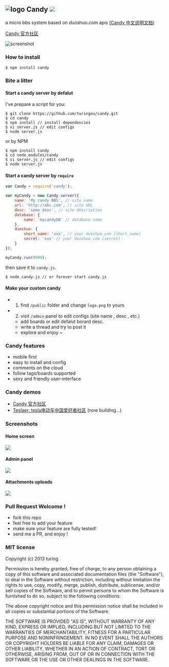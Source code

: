 ![logo](http://ww1.sinaimg.cn/large/61ff0de3gw1e7d9luh49bj201201bdfm.jpg) Candy ![](https://badge.fury.io/js/candy.png)
---

a micro bbs system based on duoshuo.com apis [(Candy 中文说明文档)](https://github.com/turingou/candy/blob/master/README_zh-cn.md)

[Candy 官方社区](http://candy.menkr.com)

![screenshot](http://ww2.sinaimg.cn/large/61ff0de3gw1e7gysyptnkj20wf0nj0wu.jpg)

### How to install

````
$ npm install candy
````

### Bite a litter

#### Start a candy server by defalut 

I've prepare a script for you: 

````
$ git clone https://github.com/turingou/candy.git
$ cd candy
$ npm install // install dependencies
$ vi server.js // edit configs
$ node server.js
````
or by NPM

````
$ npm install candy
$ cd node_modules/candy
$ vi server.js // edit configs
$ node server.js
````

#### Start a candy server by `require`

````javascript
var Candy = require('candy');

var myCandy = new Candy.server({
    name: 'My candy BBS', // site name
    url: 'http://abc.com', // site URL
    desc: 'some desc', // site description
    database: {
        name: 'mycandyDB' // database name
    },
    duoshuo: { 
        short_name: 'xxx', // your duoshuo.com [short_name]
        secret: 'xxx' // your duoshuo.com [secret]
    }
});

myCandy.run(9999);
````
then save it to `candy.js`.

````
$ node candy.js // or forever start candy.js
````

#### Make your custom candy

- 1. find `/public` folder and change `logo.png` to yours
- 2. visit `/admin` panel to edit configs (site name , desc , etc.)
    - add boards or edit defalut borard desc.
    - write a thread and try to post it
    - explore and enjoy ~

### Candy features

- mobile first
- easy to install and config
- comments on the cloud
- follow tags/boards supported
- sexy and friendly user-interface

### Candy demos

- [Candy 官方社区](http://candy.menkr.com)
- [Teslaer: tesla电动车中国爱好者社区](http://teslaer.com) (now building...)

### Screenshots

#### Home screen
![](http://ww2.sinaimg.cn/large/61ff0de3gw1e7gyt8g45pj20wf0njwid.jpg)

#### Admin panel
![](http://ww4.sinaimg.cn/large/61ff0de3jw1e7fos2mr2wj20ur0oln18.jpg)

#### Attachments uploads
![](http://ww2.sinaimg.cn/large/61ff0de3gw1e81cdo3ibij20vs0p4djx.jpg)

### Pull Request Welcome !

- fork this repo
- feel free to add your feature
- make sure your feature are fully tested!
- send me a PR, and enjoy !

### MIT license
Copyright (c) 2013 turing

Permission is hereby granted, free of charge, to any person obtaining a copy
of this software and associated documentation files (the "Software"), to deal
in the Software without restriction, including without limitation the rights
to use, copy, modify, merge, publish, distribute, sublicense, and/or sell
copies of the Software, and to permit persons to whom the Software is
furnished to do so, subject to the following conditions:

The above copyright notice and this permission notice shall be included in
all copies or substantial portions of the Software.

THE SOFTWARE IS PROVIDED "AS IS", WITHOUT WARRANTY OF ANY KIND, EXPRESS OR
IMPLIED, INCLUDING BUT NOT LIMITED TO THE WARRANTIES OF MERCHANTABILITY,
FITNESS FOR A PARTICULAR PURPOSE AND NONINFRINGEMENT. IN NO EVENT SHALL THE
AUTHORS OR COPYRIGHT HOLDERS BE LIABLE FOR ANY CLAIM, DAMAGES OR OTHER
LIABILITY, WHETHER IN AN ACTION OF CONTRACT, TORT OR OTHERWISE, ARISING FROM,
OUT OF OR IN CONNECTION WITH THE SOFTWARE OR THE USE OR OTHER DEALINGS IN
THE SOFTWARE.
